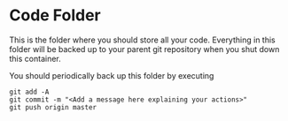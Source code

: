 # Code Folder

This is the folder where you should store all your code. Everything in this folder will be backed up to your parent git repository when you shut down this container. 

You should periodically back up this folder by executing 

```
git add -A
git commit -m "<Add a message here explaining your actions>"
git push origin master
```


